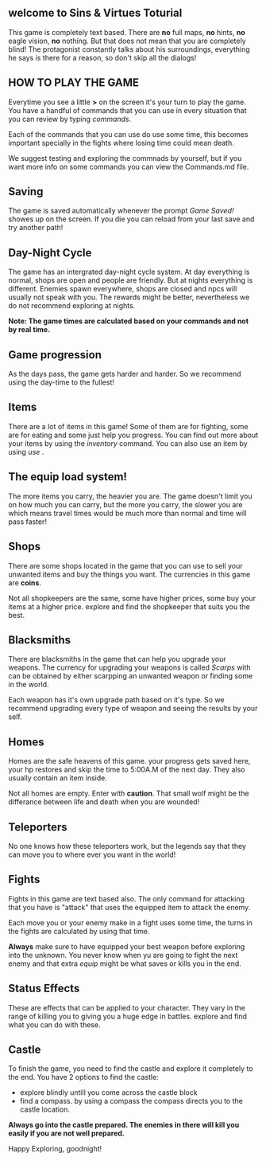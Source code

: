 ## **welcome to Sins & Virtues Toturial**

This game is completely text based. There are **no** full maps, **no** hints, **no** eagle vision, **no** nothing.
But that does not mean that you are completely blind! The protagonist constantly talks about his surroundings, everything he says is there for a reason, so don't skip all the dialogs!

## HOW TO PLAY THE GAME

Everytime you see a little **>** on the screen it's your turn to play the game. You have a handful of commands that you can use in every situation that you can review by typing *commands*.

Each of the commands that you can use do use some time, this becomes important specially in the fights where losing time could mean death.

We suggest testing and exploring the commnads by yourself, but if you want more info on some commands you can view the Commands.md file.

## Saving

The game is saved automatically whenever the prompt *Game Saved!* showes up on the screen. If you die you can reload from your last save and try another path!

## Day-Night Cycle

The game has an intergrated day-night cycle system. At day everything is normal, shops are open and people are friendly. But at nights everything is different. Enemies spawn everywhere, shops are closed and npcs will usually not speak with you. The rewards might be better, nevertheless we do not recommend exploring at nights.

**Note: The game times are calculated based on your commands and not by real time.**

## Game progression

As the days pass, the game gets harder and harder. So we recommend using the day-time to the fullest!

## Items

There are a lot of items in this game! Some of them are for fighting, some are for eating and some just help you progress. You can find out more about your items by using the *inventory* command. You can also use an item by using *use <itemname>*.

## The equip load system!

The more items you carry, the heavier you are. The game doesn't limit you on how much you can carry, but the more you carry, the slower you are which means travel times would be much more than normal and time will pass faster!

## Shops

There are some shops located in the game that you can use to sell your unwanted items and buy the things you want. The currencies in this game are **coins**.

Not all shopkeepers are the same, some have higher prices, some buy your items at a higher price. explore and find the shopkeeper that suits you the best.

## Blacksmiths

There are blacksmiths in the game that can help you upgrade your weapons. The currency for upgrading your weapons is called *Scarps* with can be obtained by either scarpping an unwanted weapon or finding some in the world.

Each weapon has it's own upgrade path based on it's type. So we recommend upgrading every type of weapon and seeing the results by your self.

## Homes

Homes are the safe heavens of this game. your progress gets saved here, your hp restores and skip the time to 5:00A.M of the next day. They also usually contain an item inside.

Not all homes are empty. Enter with **caution**. That small wolf might be the differance between life and death when you are wounded!

## Teleporters

No one knows how these teleporters work, but the legends say that they can move you to where ever you want in the world!

## Fights

Fights in this game are text based also. The only command for attacking that you have is "attack" that uses the equipped item to attack the enemy.

Each move you or your enemy make in a fight uses some time, the turns in the fights are calculated by using that time.

**Always** make sure to have equipped your best weapon before exploring into the unknown. You never know when yu are going to fight the next enemy and that extra *equip* might be what saves or kills you in the end.

## Status Effects

These are effects that can be applied to your character. They vary in the range of killing you to giving you a huge edge in battles. explore and find what you can do with these.

## **Castle**
To finish the game, you need to find the castle and explore it completely to the end. You have 2 options to find the castle:
*    explore blindly untill you come across the castle block
*    find a compass. by using a compass the compass directs you to the castle location.

**Always go into the castle prepared. The enemies in there will kill you easily if you are not well prepared.**



Happy Exploring, goodnight!